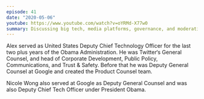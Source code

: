 ```yaml
---
episode: 41
date: "2020-05-06"
youtube: https://www.youtube.com/watch?v=oYRMd-X77w0
summary: Discussing big tech, media platforms, governance, and moderation
---
```

Alex served as United States Deputy Chief Technology Officer for the last two plus years of the Obama Administration. He was Twitter‘s General Counsel, and head of Corporate Development, Public Policy, Communications, and Trust & Safety. Before that he was Deputy General Counsel at Google and created the Product Counsel team.

Nicole Wong also served at Google as Deputy General Counsel and was also Deputy Chief Tech Officer under President Obama.
